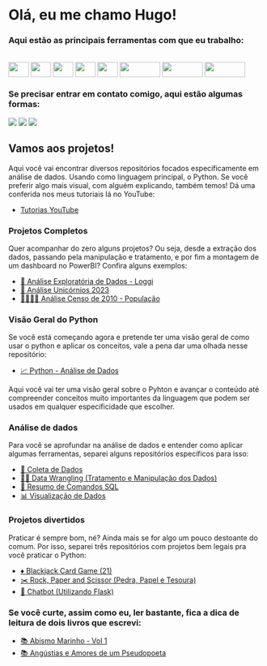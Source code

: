 # Olá, eu me chamo Hugo!

### Aqui estão as principais ferramentas com que eu trabalho: 
<div style="display: inline_block"><br>
  <img align="center" height="30" width="40" src="https://cdn.jsdelivr.net/gh/devicons/devicon/icons/python/python-original.svg">
  <img align="center" height="30" width="40" src="https://cdn.jsdelivr.net/gh/devicons/devicon/icons/pandas/pandas-original-wordmark.svg">
  <img align="center" height="30" width="40" src="https://cdn.jsdelivr.net/gh/devicons/devicon/icons/vscode/vscode-original.svg">
  <img align="center" height="30" width="40" src="https://cdn.jsdelivr.net/gh/devicons/devicon/icons/mysql/mysql-original.svg">
  <img align="center" height="30" width="40" src="https://cdn.jsdelivr.net/gh/devicons/devicon/icons/github/github-original.svg">
  <img align="center" height="30" width="80" src="https://img.shields.io/badge/Colab-F9AB00?style=for-the-badge&logo=googlecolab&color=525252">
  <img align="center" height="30" width="80" src="https://img.shields.io/badge/Microsoft_Excel-217346?style=for-the-badge&logo=microsoft-excel&logoColor=white">
  <img align="center" height="30" width="80" src="https://img.shields.io/badge/Google%20Sheets-34A853?style=for-the-badge&logo=google-sheets&logoColor=white">
</div>

### Se precisar entrar em contato comigo, aqui estão algumas formas:
<div>
  <a href = "mailto:r.hugoalves66@gmail.com"><img src="https://img.shields.io/badge/-Gmail-%23333?style=for-the-badge&logo=gmail&logoColor=white" target="_blank"></a>
  <a href="https://www.linkedin.com/in/r-hugo-alves/" target="_blank"><img src="https://img.shields.io/badge/-LinkedIn-%230077B5?style=for-the-badge&logo=linkedin&logoColor=white" target="_blank"></a>
  <a href = "mailto:hugo_mundo@hotmail.com"><img src="https://img.shields.io/badge/Microsoft_Outlook-0078D4?style=for-the-badge&logo=microsoft-outlook&logoColor=white"></a>
</div>

## Vamos aos projetos!
Aqui você vai encontrar diversos repositórios focados especificamente em análise de dados. Usando como linguagem principal, o Python.
Se você preferir algo mais visual, com alguém explicando, também temos! Dá uma conferida nos meus tutoriais lá no YouTube:

- <a href="https://www.youtube.com/@r.hugoalves"> Tutorias YouTube </a>

 ### Projetos Completos
 
 Quer acompanhar do zero alguns projetos? Ou seja, desde a extração dos dados, passando pela manipulação e tratamento, e por fim a montagem de um dashboard no PowerBI?
 Confira alguns exemplos: 
 
 - <a href="https://github.com/r-hugoalves/Analise_Exploratoria_Loggi"> 🐇 Análise Exploratória de Dados - Loggi </a>
 - <a href="https://github.com/r-hugoalves/Projeto_Completo_Analise_Unicornios_2023"> 🦄 Análise Unicórnios 2023 </a>
 - <a href="https://github.com/r-hugoalves/Projeto_Completo_Analise_Censo_2010"> 👨‍👩‍👧‍👦 Análise Censo de 2010 - População </a>

### Visão Geral do Python

Se você está começando agora e pretende ter uma visão geral de como usar o python e aplicar os conceitos, vale a pena dar uma olhada nesse repositório: 

- <a href="https://github.com/r-hugoalves/Python_Analise_de_Dados"> 📈 Python - Análise de Dados </a>

Aqui você vai ter uma visão geral sobre o Pyhton e avançar o conteúdo até compreender conceitos muito importantes da linguagem que podem ser usados em qualquer especificidade que escolher. 

### Análise de dados

Para você se aprofundar na análise de dados e entender como aplicar algumas ferramentas, separei alguns repositórios específicos para isso:
- <a href="https://github.com/r-hugoalves/Coleta_de_Dados"> 📡 Coleta de Dados </a>
- <a href="https://github.com/r-hugoalves/Data_Wrangling"> 👨‍💻 Data Wrangling (Tratamento e Manipulação dos Dados) </a>
- <a href="https://github.com/r-hugoalves/Resumo_Comandos_SQL"> 🐬 Resumo de Comandos SQL </a>
- <a href="https://github.com/r-hugoalves/Visualizacao_de_Dados"> 📊 Visualização de Dados </a>

### Projetos divertidos

Praticar é sempre bom, né? Ainda mais se for algo um pouco destoante do comum. Por isso, separei três repositórios com projetos bem legais pra você praticar o Python:
- <a href="https://github.com/r-hugoalves/Blackjack-Card-Game-Project"> ♦️ Blackjack Card Game (21) </a>
- <a href="https://github.com/r-hugoalves/Rock-Paper-Scissors-Intro-Project"> ✂️ Rock, Paper and Scissor (Pedra, Papel e Tesoura) </a>
- <a href="https://github.com/r-hugoalves/Creating_a_chatbot"> 💬 Chatbot (Utilizando Flask) </a>

### Se você curte, assim como eu, ler bastante, fica a dica de leitura de dois livros que escrevi: 
- <a href="https://a.co/d/5O8ANke"> 📚 Abismo Marinho - Vol 1 </a>
- <a href="https://a.co/d/8rfdwck"> 📚 Angústias e Amores de um Pseudopoeta </a>
